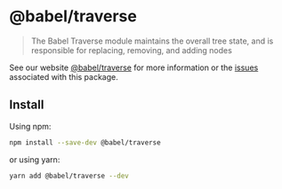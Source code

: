 # @babel/traverse> The Babel Traverse module maintains the overall tree state, and is responsible for replacing, removing, and adding nodesSee our website [@babel/traverse](https://babeljs.io/docs/en/next/babel-traverse.html) for more information or the [issues](https://github.com/babel/babel/issues?utf8=%E2%9C%93&q=is%3Aissue+label%3A%22pkg%3A%20traverse%22+is%3Aopen) associated with this package.## InstallUsing npm:```shnpm install --save-dev @babel/traverse```or using yarn:```shyarn add @babel/traverse --dev```